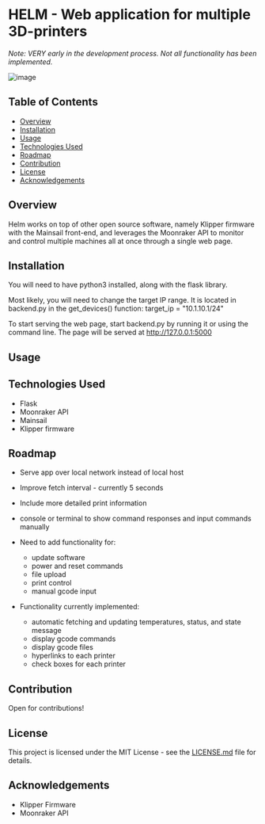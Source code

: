 # HELM - Web application for multiple 3D-printers

*Note: VERY early in the development process. Not all functionality has been implemented.*

![image](https://github.com/re3Dev/helm/assets/128167557/12a45dff-27f4-4c68-bb18-86a556c94223)

## Table of Contents
- [Overview](#overview)
- [Installation](#installation)
- [Usage](#usage)
- [Technologies Used](#technologies-used)
- [Roadmap](#roadmap)
- [Contribution](#contribution)
- [License](#license)
- [Acknowledgements](#acknowledgements)

## Overview
Helm works on top of other open source software, namely Klipper firmware with the Mainsail front-end, and leverages the Moonraker API to monitor and control multiple machines all at once through a single web page.

## Installation
You will need to have python3 installed, along with the flask library.

Most likely, you will need to change the target IP range. It is located in backend.py in the get_devices() function:
target_ip = "10.1.10.1/24"

To start serving the web page, start backend.py by running it or using the command line. The page will be served at http://127.0.0.1:5000
## Usage


## Technologies Used
- Flask
- Moonraker API
- Mainsail
- Klipper firmware

## Roadmap
- Serve app over local network instead of local host
- Improve fetch interval - currently 5 seconds
- Include more detailed print information
- console or terminal to show command responses and input commands manually
  
- Need to add functionality for:
  - update software
  - power and reset commands
  - file upload
  - print control
  - manual gcode input
- Functionality currently implemented:
  - automatic fetching and updating temperatures, status, and state message
  - display gcode commands
  - display gcode files
  - hyperlinks to each printer
  - check boxes for each printer

## Contribution
Open for contributions! 

## License
This project is licensed under the MIT License - see the [LICENSE.md](LICENSE.md) file for details.

## Acknowledgements
- Klipper Firmware
- Moonraker API
